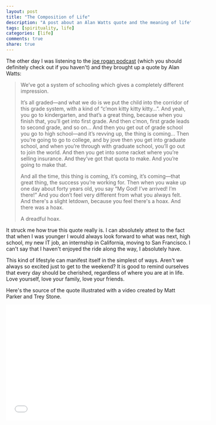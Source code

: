 ```yaml
---
layout: post
title: "The Composition of Life"
description: "A post about an Alan Watts quote and the meaning of life"
tags: [spirituality, life]
categories: [life]
comments: true
share: true
---
```


The other day I was listening to the [joe rogan podcast][joe_rogan] (which you should definitely check out if you haven't) and  they brought up a quote by Alan Watts:

> We’ve got a system of schooling which gives a completely different impression.
>
> It’s all graded—and what we do is we put the child into the corridor of this grade system, with a kind of “c’mon kitty kitty kitty…”. And yeah, you go to kindergarten, and that’s a great thing, because when you finish that, you’ll get into first grade. And then c’mon, first grade leads to second grade, and so on… And then you get out of grade school you go to high school—and it’s revving up, the thing is coming… Then you’re going to go to college, and by jove then you get into graduate school, and when you’re through with graduate school, you’ll go out to join the world. And then you get into some racket where you’re selling insurance. And they’ve got that quota to make. And you’re going to make that.
>
> And all the time, this thing is coming, it’s coming, it’s coming—that great thing, the success you’re working for.
> Then when you wake up one day about forty years old, you say “My God! I’ve arrived! I’m there!”
> And you don’t feel very different from what you always felt.
> And there's a slight letdown, because you feel there's a hoax.
> And there was a hoax.
>
> A dreadful hoax.

It struck me how true this quote really is. I can absolutely attest to the fact that when I was younger I would always look forward to what was next, high school, my new IT job, an internship in California, moving to San Francisco. I can't say that I haven't enjoyed the ride along the way, I absolutely have.

This kind of lifestyle can manifest itself in the simplest of ways. Aren't we always so excited just to get to the weekend? It is good to remind ourselves that every day should be cherished, regardless of where you are at in life. Love yourself, love your family, love your friends.

Here's the source of the quote illustrated with a video created by Matt Parker and Trey Stone.

<iframe width="560" height="315" src="//www.youtube.com/embed/ERbvKrH-GC4" frameborder="0"> </iframe>

[joe_rogan]: http://podcasts.joerogan.net/